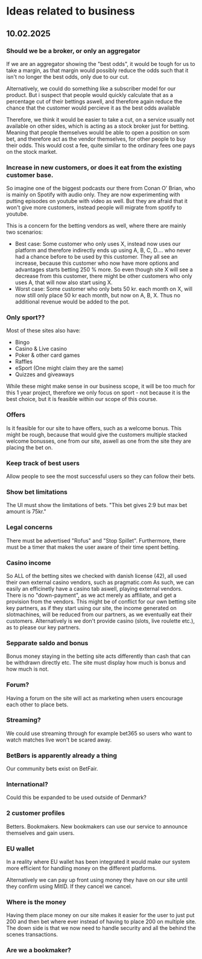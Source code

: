 # Ideas related to business

## 10.02.2025

### Should we be a broker, or only an aggregator

If we are an aggregator showing the "best odds", it would be tough for us to take a margin, as that margin would possibly reduce the odds such that it isn't no longer the best odds, only due to our cut.

Alternatively, we could do something like a subscriber model for our product. But i suspect that people would quickly calculate that as a percentage cut of their bettings aswell, and therefore again reduce the chance that the customer would percieve it as the best odds available

Therefore, we think it would be easier to take a cut, on a service usually not available on other sides, which is acting as a stock broker just for betting.
Meaning that people themselves would be able to open a position on som bet, and therefore act as the vendor themselves, for other people to buy their odds. This would cost a fee, quite similar to the ordinary fees one pays on the stock market.

### Increase in new customers, or does it eat from the existing customer base.

So imagine one of the biggest podcasts our there from Conan O' Brian, who is mainly on Spotify with audio only.
They are now experimenting with putting episodes on youtube with video as well.
But they are afraid that it won't give more customers, instead people will migrate from spotify to youtube.

This is a concern for the betting vendors as well, where there are mainly two scenarios:

- Best case: Some customer who only uses X, instead now uses our platform and therefore indirectly ends up using A, B, C, D.... who never had a chance before to be used by this customer. They all see an increase, because this customer who now have more options and advantages starts betting 250 % more. So even though site X will see a decrease from this customer, there might be other customers who only uses A, that will now also start using X.
- Worst case: Some customer who only bets 50 kr. each month on X, will now still only place 50 kr each month, but now on A, B, X. Thus no additional revenue would be added to the pot.

### Only sport??

Most of these sites also have:

- Bingo
- Casino & Live casino
- Poker & other card games
- Raffles
- eSport (One might claim they are the same)
- Quizzes and giveaways

While these might make sense in our business scope, it will be too much for this 1 year project, therefore we only focus on sport - not because it is the best choice, but it is feasible within our scope of this course.

### Offers

Is it feasible for our site to have offers, such as a welcome bonus.
This might be rough, because that would give the customers multiple stacked welcome bonusses, one from our site, aswell as one from the site they are placing the bet on.

### Keep track of best users

Allow people to see the most successful users so they can follow their bets.

### Show bet limitations

The UI must show the limitations of bets. "This bet gives 2:9 but max bet amount is 75kr."

### Legal concerns

There must be advertised "Rofus" and "Stop Spillet". Furthermore, there must be a timer that makes the user aware of their time spent betting.

### Casino income

So ALL of the betting sites we checked with danish license (42), all used their own external casino vendors, such as pragmatic.com As such, we can easily an efficinetly have a casino tab aswell, playing external vendors. There is no "down-payment", as we act merely as affiliate, and get a provision from the vendors. This might be of conflict for our own betting site key partners, as if they start using our site, the income generated on slotmachines, will be reduced from our partners, as we eventually eat their customers. Alternatively is we don't provide casino (slots, live roulette etc.), as to please our key partners.

### Sepparate saldo and bonus

Bonus money staying in the betting site acts differently than cash that can be withdrawn directly etc. The site must display how much is bonus and how much is not.

### Forum?

Having a forum on the site will act as marketing when users encourage each other to place bets.

### Streaming?

We could use streaming through for example bet365 so users who want to watch matches live won't be scared away.

### BetBørs is apparently already a thing

Our community bets exist on BetFair.

### International?

Could this be expanded to be used outside of Denmark?

### 2 customer profiles

Betters.
Bookmakers. New bookmakers can use our service to announce themselves and gain users.

### EU wallet

In a reality where EU wallet has been integrated it would make our system more efficient for handling money on the different platforms.

Alternatively we can pay up front using money they have on our site until they confirm using MitID.
If they cancel we cancel.

### Where is the money

Having them place money on our site makes it easier for the user to just put 200 and then bet where ever instead of having to place 200 on multiple site. The down side is that we now need to handle security and all the behind the scenes transactions.

### Are we a bookmaker?
